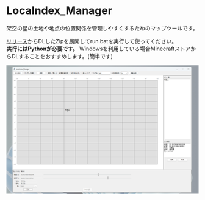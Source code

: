 # LocaIndex_Manager

架空の星の土地や地点の位置関係を管理しやすくするためのマップツールです。  

[リリース](https://github.com/mizugane-kou/LocaIndex_Manager/releases/tag/V1.1.0)からDLしたZipを展開してrun.batを実行して使ってください。  
**実行にはPythonが必要です。** Windowsを利用している場合MinecraftストアからDLすることをおすすめします。(簡単です)

  
<img src="sample.png" width="700">

